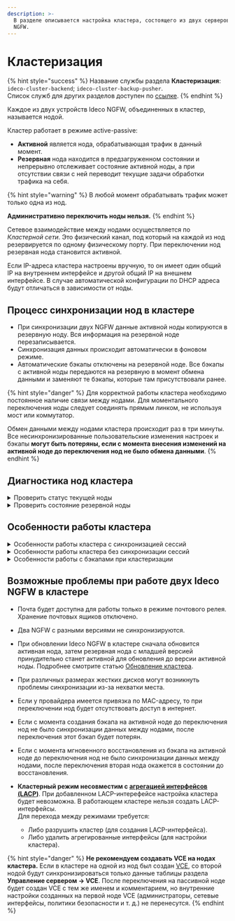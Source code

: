 ```yaml
---
description: >-
  В разделе описывается настройка кластера, состоящего из двух серверов Ideco
  NGFW.
---
```


# Кластеризация

{% hint style="success" %}
Название службы раздела **Кластеризация**: `ideco-cluster-backend`; `ideco-cluster-backup-pusher`. \
Список служб для других разделов доступен по [ссылке](/settings/server-management/terminal/README.md).
{% endhint %}

Каждое из двух устройств Ideco NGFW, объединенных в кластер, называется нодой.

Кластер работает в режиме active-passive:

* **Активной** является нода, обрабатывающая трафик в данный момент.
* **Резервная** нода находится в предзагруженном состоянии и непрерывно отслеживает состояние активной ноды, а при отсутствии связи с ней переводит текущие задачи обработки трафика на себя.

{% hint style="warning" %}
В любой момент обрабатывать трафик может только одна из нод.

**Административно переключить ноды нельзя.**
{% endhint %}

Сетевое взаимодействие между нодами осуществляется по *Кластерной сети*. Это физический канал, под который на каждой из нод резервируется по одному физическому порту. При переключении нод резервная нода становится активной.

Если IP-адреса кластера настроены вручную, то он имеет один общий IP на внутреннем интерфейсе и другой общий IP на внешнем интерфейсе. В случае автоматической конфигурации по DHCP адреса будут отличаться в зависимости от ноды.

## Процесс синхронизации нод в кластере

* При синхронизации двух NGFW данные активной ноды копируются в резервную ноду. Вся информация на резервной ноде перезаписывается.
* Синхронизация данных происходит автоматически в фоновом режиме.
* Автоматические бэкапы отключены на резервной ноде. Все бэкапы с активной ноды передаются на резервную в момент обмена данными и заменяют те бэкапы, которые там присутствовали ранее.

{% hint style="danger" %}
Для корректной работы кластера необходимо постоянное наличие связи между нодами. Для моментального переключения ноды следует соединять прямым линком, не используя мост или коммутатор.

Обмен данными между нодами кластера происходит раз в три минуты. Все несинхронизированные пользовательские изменения настроек и бэкапы **могут быть потеряны, если с момента внесения изменений на активной ноде до переключения нод не было обмена данными**.
{% endhint %}

## Диагностика нод кластера

<details>
<summary>Проверить статус текущей ноды</summary>

Имя сервера активной ноды отображается в левом верхнем углу веб-интерфейса, под именем кластера.

Для проверки статуса текущей ноды:

1\. Перейдите в раздел **Управление сервером -> Терминал** веб-интерфейса NGFW или в консоль в локальном меню.

2\. Введите команду:

```
etcdctl_rt get /cluster/status/v1/record
```

Вывод команды:

* `{"state": "ACTIVE"}` - текущая нода - активная;
* `{"state": "RESERVE"}` - текущая нода - резервная;
* `{"state": "NOT_CONFIGURED"}` - кластер не настроен.

</details>

<details>
<summary>Проверить состояние резервной ноды</summary>

Резервная нода доступна, если в разделе **Управление сервером -> Кластеризация** присутствует сообщение о том, что связь с сервером установлена.

Проверить статусы интерфейсов и модулей резервной ноды можно, подключившись к ней по ssh (это возможно только в кластере **С синхронизацией сессий**). Для этого:

1\. На активной ноде перейдите в раздел **Управление сервером -> Терминал**.

2\. Введите команду `ideco-ssh-another-node` для подключения по ssh к резервной ноде.

3\. Воспользуйтесь командами:

* `ip a` - для проверки статуса сетевых интерфесов резервной ноды;
* `systemctl status <название службы Ideco NGFW>` - для проверки статуса служб Ideco NGFW.

</details>

## Особенности работы кластера

<details>
<summary>Особенности работы кластера с синхронизацией сессий</summary>

* При переключении на резервную ноду изменения с активной ноды применяются к etcd, бэкапам, ClickHouse на резервной ноде. Изменения не применяются к логам journald и мониторинга, а также аппаратным данным.

* Время переключения нод - 15 сек. С 18 версии при пропадании линка между нодами переключение происходит моментально.

* При переключении происходит синхронизация данных приложений с активной ноды на резервную.

* Нода, на которой есть внесенные администратором изменения, будет оставаться активной до синхронизации данных с резервной нодой.

* При отключении линка локальной/внешней сети активная нода становится резервной, резервная становится активной.

* При отключении линка локальной/внешней сети активной становится нода, у которой больше активных линков. Резервной - нода, у которой меньше активных линков.

* При одинаковом количестве отключенных линков на обеих нодах активной становится нода, у которой было меньше всего деградации сети (разрывов). Резервной - нода, у которой было больше всего разрывов.

* При одинаковом количестве отключенных/включенных линков на обеих нодах и одинаковом количестве разрывов сети активной становится нода, у которой больше uptime (запущена раньше). Резервной - нода, у которой uptime меньше (запущена позднее).

* При офлайн-обновлении кластера с синхронизацией сессий обновления баз **Предотвращения вторжений**, **Контент-фильтра** и **Антивирусов веб-трафика** не синхронизируются, каждая нода обновляется отдельно. Вторая нода обновится после того, как станет активной.

</details>

<details>
<summary>Особенности работы кластера без синхронизации сессий</summary>

* При переключении на резервную ноду синхронизируются все данные с диска активной ноды (синхронизация осуществляется за счет копирования файлов в файловой системе).

* Время переключения нод - 15 сек + загрузка резервной ноды.

* При переключении нод не синхронизируются логи мониторинга и journald, а также аппаратные данные.

</details>

<details>
<summary>Особенности работы с бэкапами при кластеризации</summary>

* Невозможно полное восстановление из бэкапов. При этом можно создать резервную копию и после разрушения кластера восстановить копию на ноде, которая была активной.
* На активной ноде доступно **Мгновенное восстановление из бэкапа**. Восстанавливаются все настройки, кроме статистики в отчетах. Данные на второй ноде также придут в соответствие с восстановленными настройками после синхронизации нод.

</details>

## Возможные проблемы при работе двух Ideco NGFW в кластере

* Почта будет доступна для работы только в режиме почтового релея. Хранение почтовых ящиков отключено.

* Два NGFW с разными версиями не синхронизируются.

* При обновлении Ideco NGFW в кластере сначала обновится активная нода, затем резервная нода с младшей версией принудительно станет активной для обновления до версии активной ноды. Подробнее смотрите статью [Обновление кластера](/settings/server-management/cluster/cluster-update.md).

* При различных размерах жестких дисков могут возникнуть проблемы синхронизации из-за нехватки места.

* Если у провайдера имеется привязка по MAC-адресу, то при переключении нод будет отсутствовать доступ в интернет.

* Если с момента создания бэкапа на активной ноде до переключения нод не было синхронизации данных между нодами, после переключения этот бэкап будет потерян.

* Если с момента мгновенного восстановления из бэкапа на активной ноде до переключения нод не было синхронизации данных между нодами, после переключения вторая нода окажется в состоянии до восстановления.

* **Кластерный режим несовместим с [агрегацией интерфейсов (LACP)](/settings/services/connection-to-provider/lacp-connection.md)**. При добавленном LACP-интерефейсе настройка кластера будет невозможна. В работающем кластере нельзя создать LACP-интерфейсы. \
Для перехода между режимами требуется:

  * Либо разрушить кластер (для создания LACP-интерфейса).
  * Либо удалить агрегированные интерфейсы (для настройки кластера).

{% hint style="danger" %}
**Не рекомендуем создавать VCE на нодах кластера.** Если в кластере на одной из нод был создан [VCE](/settings/server-management/vce.md), со второй нодой будут синхронизироваться только данные таблицы раздела **Управление сервером -> VCE**. После переключения на пассивной ноде будет создан VCE с тем же именем и комментарием, но внутренние настройки созданных на первой ноде VCE (администраторы, сетевые интерфейсы, политики безопасности и т. д.) не перенесутся.
{% endhint %}